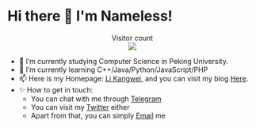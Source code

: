 # Hi there 👋 I'm Nameless!

<!--
**synthpop123/synthpop123** is a ✨ _special_ ✨ repository because its `README.md` (this file) appears on your GitHub profile.

Here are some ideas to get you started:
-->

<p align="center"> 
  Visitor count<br>
  <img src="https://profile-counter.glitch.me/synthpop123/count.svg" />
</p>

- 🔭 I’m currently studying Computer Science in Peking University.
- 🌱 I’m currently learning C++/Java/Python/JavaScript/PHP
- 📫 Here is my Homepage: [Li Kangwei](https://www.pkulkw.me/), and you can visit my blog [Here](https://blog.pkulkw.me).
- ✨ How to get in touch:
  * You can chat with me through [Telegram](https://t.me/lkw123)
  * You can visit my [Twitter](https://twitter.com/whoamamamiii) either
  * Apart from that, you can simply [Email](mailto:lkw20010211@gmail.com) me
